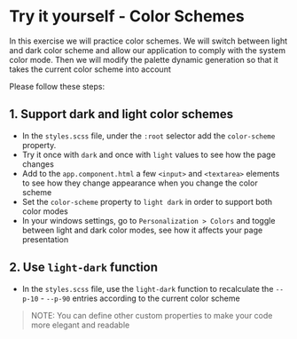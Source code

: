 # Try it yourself - Color Schemes
In this exercise we will practice color schemes. We will switch between light and dark color scheme and allow our application to comply with the system color mode. Then we will modify the palette dynamic generation so that it takes the current color scheme into account

Please follow these steps: 

## 1. Support dark and light color schemes
- In the `styles.scss` file, under the `:root` selector add the `color-scheme` property.
- Try it once with `dark` and once with `light` values to see how the page changes
- Add to the `app.component.html` a few `<input>` and `<textarea>` elements to see how they change appearance when you change the color scheme
- Set the `color-scheme` property to `light dark` in order to support both color modes
- In your windows settings, go to `Personalization > Colors` and toggle between light and dark color modes, see how it affects your page presentation


## 2. Use `light-dark` function
- In the `styles.scss` file, use the `light-dark` function to recalculate the `--p-10` - `--p-90` entries according to the current color scheme

>NOTE: You can define other custom properties to make your code more elegant and readable